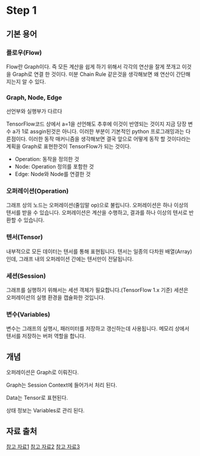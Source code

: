 # Step 1

## 기본 용어
### 플로우(Flow)
Flow란 Graph이다.
즉 모든 계산을 쉽게 하기 위해서 각각의 연산을 잘게 쪼개고 이것을 Graph로 연결 한 것이다.
미분 Chain Rule 같은것을 생각해보면 왜 연산이 간단해 지는지 알 수 있다.

### Graph, Node, Edge
선언부와 실행부가 다르다

TensorFlow코드 상에서 a=1을 선언해도 추후에 이것이 반영되는 것이지 지금 당장 변수 a가 1로 assgin된것은 아니다.
이러한 부분이 기본적인 python 프로그래밍과는 다른점이다. 
이러한 동작 매커니즘을 생각해보면 결국 앞으로 어떻게 동작 할 것이다라는 계획을 Graph로 표현한것이 TensorFlow가 되는 것이다.

- Operation: 동작을 정의한 것
- Node: Operation 정의를 포함한 것
- Edge: Node와 Node를 연결한 것

### 오퍼레이션(Operation)
그래프 상의 노드는 오퍼레이션(줄임말 op)으로 불립니다. 오퍼레이션은 하나 이상의 텐서를 받을 수 있습니다. 오퍼레이션은 계산을 수행하고, 결과를 하나 이상의 텐서로 반환할 수 있습니다.

### 텐서(Tensor)
내부적으로 모든 데이터는 텐서를 통해 표현됩니다.
텐서는 일종의 다차원 배열(Array)인데, 그래프 내의 오퍼레이션 간에는 텐서만이 전달됩니다.

### 세션(Session)
그래프를 실행하기 위해서는 세션 객체가 필요합니다.(TensorFlow 1.x 기준)
세션은 오퍼레이션의 실행 환경을 캡슐화한 것입니다.

### 변수(Variables)
변수는 그래프의 실행시, 패러미터를 저장하고 갱신하는데 사용됩니다.
메모리 상에서 텐서를 저장하는 버퍼 역할을 합니다.

## 개념
오퍼레이션은 Graph로 이뤄진다.

Graph는 Session Context에 들어가서 처리 된다.

Data는 Tensor로 표현된다.

상태 정보는 Variables로 관리 된다.

## 자료 출처
[참고 자료1](https://gist.github.com/haje01/202ac276bace4b25dd3f)
[참고 자료2](https://goodtogreate.tistory.com/entry/TensorFlow-기본-개념-2)
[참고 자료3](https://goodtogreate.tistory.com/entry/TensorFlow-기본-개념?category=620143)
